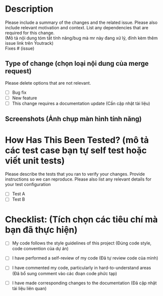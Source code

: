 # Description

Please include a summary of the changes and the related issue. Please also include relevant motivation and context. List any dependencies that are required for this change.  
(Mô tả nội dung tóm tắt tính năng/bug mà mr này đang xử lý, đính kèm thêm issue link trên Youtrack)  
Fixes # (issue)

## Type of change (chọn loại nội dung của merge request)

Please delete options that are not relevant.

- [ ] Bug fix
- [ ] New feature
- [ ] This change requires a documentation update (Cần cập nhật tài liệu)

## Screenshots (Ảnh chụp màn hình tính năng)


# How Has This Been Tested? (mô tả các test case bạn tự self test hoặc viết unit tests)

Please describe the tests that you ran to verify your changes. Provide instructions so we can reproduce. Please also list any relevant details for your test configuration

- [ ] Test A
- [ ] Test B

# Checklist: (Tích chọn các tiêu chí mà bạn đã thực hiện)

- [ ] My code follows the style guidelines of this project (Đúng code style, code convention của dự án)
- [ ] I have performed a self-review of my code (Đã tự review code của mình)
- [ ] I have commented my code, particularly in hard-to-understand areas (Đã bổ sung comment vào các đoạn code phức tạp)
- [ ] I have made corresponding changes to the documentation (Đã cập nhật tài liệu liên quan)

